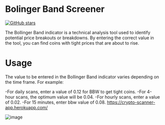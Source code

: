 # Bolinger Band Screener 
[![GitHub stars](https://img.shields.io/github/stars/atilaahmettaner/CryptoScanner)](https://github.com/atilaahmettaner/CryptoScanner/stargazers)

 The Bollinger Band indicator is a technical analysis tool used to identify potential price breakouts or breakdowns. By entering the correct value in the tool, you can find coins with tight prices that are about to rise.

# Usage
The value to be entered in the Bollinger Band indicator varies depending on the time frame. For example:

 -For daily scans, enter a value of 0.12 for BBW to get tight coins.
 -For 4-hour scans, the optimum value will be 0.04.
 -For hourly scans, enter a value of 0.02.
 -For 15 minutes, enter bbw value of 0.08.
    https://crypto-scanner-app.herokuapp.com/

![image](https://user-images.githubusercontent.com/67838093/205168192-3630a8f1-9f37-485b-8b20-6ae07631dfab.png)
